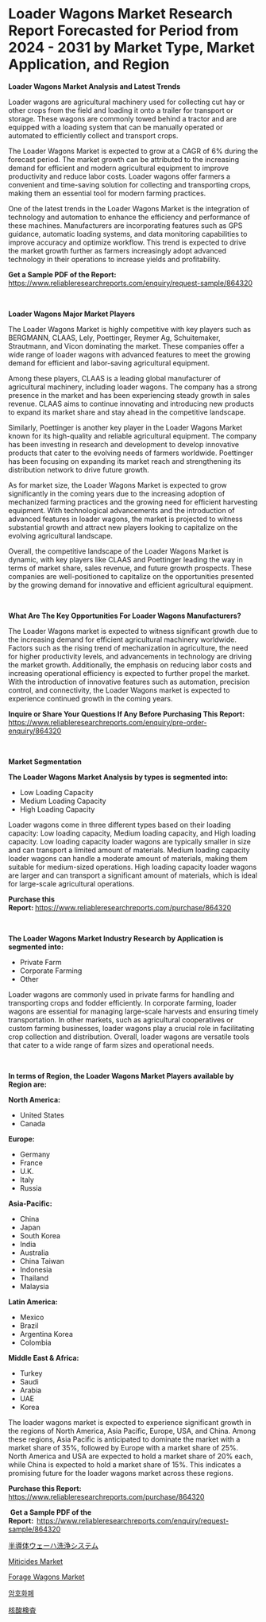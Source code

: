 <p><h1>Loader Wagons Market Research Report Forecasted for Period from 2024 -  2031 by Market Type, Market Application, and Region</h1></p><p><strong>Loader Wagons Market Analysis and Latest Trends</strong></p>
<p><p>Loader wagons are agricultural machinery used for collecting cut hay or other crops from the field and loading it onto a trailer for transport or storage. These wagons are commonly towed behind a tractor and are equipped with a loading system that can be manually operated or automated to efficiently collect and transport crops.</p><p>The Loader Wagons Market is expected to grow at a CAGR of 6% during the forecast period. The market growth can be attributed to the increasing demand for efficient and modern agricultural equipment to improve productivity and reduce labor costs. Loader wagons offer farmers a convenient and time-saving solution for collecting and transporting crops, making them an essential tool for modern farming practices.</p><p>One of the latest trends in the Loader Wagons Market is the integration of technology and automation to enhance the efficiency and performance of these machines. Manufacturers are incorporating features such as GPS guidance, automatic loading systems, and data monitoring capabilities to improve accuracy and optimize workflow. This trend is expected to drive the market growth further as farmers increasingly adopt advanced technology in their operations to increase yields and profitability.</p></p>
<p><strong>Get a Sample PDF of the Report:&nbsp;</strong> <a href="https://www.reliableresearchreports.com/enquiry/request-sample/864320">https://www.reliableresearchreports.com/enquiry/request-sample/864320</a></p>
<p>&nbsp;</p>
<p><strong>Loader Wagons Major Market Players</strong></p>
<p><p>The Loader Wagons Market is highly competitive with key players such as BERGMANN, CLAAS, Lely, Poettinger, Reymer Ag, Schuitemaker, Strautmann, and Vicon dominating the market. These companies offer a wide range of loader wagons with advanced features to meet the growing demand for efficient and labor-saving agricultural equipment.</p><p>Among these players, CLAAS is a leading global manufacturer of agricultural machinery, including loader wagons. The company has a strong presence in the market and has been experiencing steady growth in sales revenue. CLAAS aims to continue innovating and introducing new products to expand its market share and stay ahead in the competitive landscape.</p><p>Similarly, Poettinger is another key player in the Loader Wagons Market known for its high-quality and reliable agricultural equipment. The company has been investing in research and development to develop innovative products that cater to the evolving needs of farmers worldwide. Poettinger has been focusing on expanding its market reach and strengthening its distribution network to drive future growth.</p><p>As for market size, the Loader Wagons Market is expected to grow significantly in the coming years due to the increasing adoption of mechanized farming practices and the growing need for efficient harvesting equipment. With technological advancements and the introduction of advanced features in loader wagons, the market is projected to witness substantial growth and attract new players looking to capitalize on the evolving agricultural landscape.</p><p>Overall, the competitive landscape of the Loader Wagons Market is dynamic, with key players like CLAAS and Poettinger leading the way in terms of market share, sales revenue, and future growth prospects. These companies are well-positioned to capitalize on the opportunities presented by the growing demand for innovative and efficient agricultural equipment.</p></p>
<p>&nbsp;</p>
<p><strong>What Are The Key Opportunities For Loader Wagons Manufacturers?</strong></p>
<p><p>The Loader Wagons market is expected to witness significant growth due to the increasing demand for efficient agricultural machinery worldwide. Factors such as the rising trend of mechanization in agriculture, the need for higher productivity levels, and advancements in technology are driving the market growth. Additionally, the emphasis on reducing labor costs and increasing operational efficiency is expected to further propel the market. With the introduction of innovative features such as automation, precision control, and connectivity, the Loader Wagons market is expected to experience continued growth in the coming years.</p></p>
<p><strong>Inquire or Share Your Questions If Any Before Purchasing This Report:</strong> <a href="https://www.reliableresearchreports.com/enquiry/pre-order-enquiry/864320">https://www.reliableresearchreports.com/enquiry/pre-order-enquiry/864320</a></p>
<p>&nbsp;</p>
<p><strong>Market Segmentation</strong></p>
<p><strong>The Loader Wagons Market Analysis by types is segmented into:</strong></p>
<p><ul><li>Low Loading Capacity</li><li>Medium Loading Capacity</li><li>High Loading Capacity</li></ul></p>
<p><p>Loader wagons come in three different types based on their loading capacity: Low loading capacity, Medium loading capacity, and High loading capacity. Low loading capacity loader wagons are typically smaller in size and can transport a limited amount of materials. Medium loading capacity loader wagons can handle a moderate amount of materials, making them suitable for medium-sized operations. High loading capacity loader wagons are larger and can transport a significant amount of materials, which is ideal for large-scale agricultural operations.</p></p>
<p><strong>Purchase this Report:&nbsp;</strong><a href="https://www.reliableresearchreports.com/purchase/864320">https://www.reliableresearchreports.com/purchase/864320</a></p>
<p>&nbsp;</p>
<p><strong>The Loader Wagons Market Industry Research by Application is segmented into:</strong></p>
<p><ul><li>Private Farm</li><li>Corporate Farming</li><li>Other</li></ul></p>
<p><p>Loader wagons are commonly used in private farms for handling and transporting crops and fodder efficiently. In corporate farming, loader wagons are essential for managing large-scale harvests and ensuring timely transportation. In other markets, such as agricultural cooperatives or custom farming businesses, loader wagons play a crucial role in facilitating crop collection and distribution. Overall, loader wagons are versatile tools that cater to a wide range of farm sizes and operational needs.</p></p>
<p>&nbsp;</p>
<p><strong>In terms of Region, the Loader Wagons Market Players available by Region are:</strong></p>
<p>
    <p> <strong> North America: </strong>
        <ul>
            <li>United States</li>
            <li>Canada</li>
        </ul>
        </p> 
    <p> <strong> Europe: </strong>
        <ul>
            <li>Germany</li>
            <li>France</li>
            <li>U.K.</li>
            <li>Italy</li>
            <li>Russia</li>
        </ul>
        </p> 
    <p> <strong> Asia-Pacific: </strong>
        <ul>
            <li>China</li>
            <li>Japan</li>
            <li>South Korea</li>
            <li>India</li>
            <li>Australia</li>
            <li>China Taiwan</li>
            <li>Indonesia</li>
            <li>Thailand</li>
            <li>Malaysia</li>
        </ul>
        </p> 
    <p> <strong> Latin America: </strong>
        <ul>
            <li>Mexico</li>
            <li>Brazil</li>
            <li>Argentina Korea</li>
            <li>Colombia</li>
        </ul>
        </p> 
    <p> <strong> Middle East & Africa: </strong>
        <ul>
            <li>Turkey</li>
            <li>Saudi</li>
            <li>Arabia</li>
            <li>UAE</li>
            <li>Korea</li>
        </ul>
    </p>
    </p>
<p><p>The loader wagons market is expected to experience significant growth in the regions of North America, Asia Pacific, Europe, USA, and China. Among these regions, Asia Pacific is anticipated to dominate the market with a market share of 35%, followed by Europe with a market share of 25%. North America and USA are expected to hold a market share of 20% each, while China is expected to hold a market share of 15%. This indicates a promising future for the loader wagons market across these regions.</p></p>
<p><strong>Purchase this Report: </strong><a href="https://www.reliableresearchreports.com/purchase/864320">https://www.reliableresearchreports.com/purchase/864320</a></p>
<p>&nbsp;<strong>Get a Sample PDF of the Report:&nbsp;&nbsp;</strong><a href="https://www.reliableresearchreports.com/enquiry/request-sample/864320">https://www.reliableresearchreports.com/enquiry/request-sample/864320</a></p>
<p><strong></strong></p>
<p><p><a href="https://medium.com/@ronspencer61/%E5%8D%8A%E5%B0%8E%E4%BD%93%E3%82%A6%E3%82%A8%E3%83%8F%E3%83%BC%E3%82%AF%E3%83%AA%E3%83%BC%E3%83%8B%E3%83%B3%E3%82%B0%E3%82%B7%E3%82%B9%E3%83%86%E3%83%A0%E5%B8%82%E5%A0%B4%E8%AA%BF%E6%9F%BB%E3%83%AC%E3%83%9D%E3%83%BC%E3%83%88-%E3%81%9D%E3%81%AE%E6%AD%B4%E5%8F%B2%E3%81%A8%E4%BA%88%E6%B8%AC2024%E5%B9%B4%E3%81%8B%E3%82%892031%E5%B9%B4-42a703acf60c">半導体ウェーハ洗浄システム</a></p><p><a href="https://github.com/wwwkeltoum/Market-Research-Report-List-2/blob/main/miticides-market.md">Miticides Market</a></p><p><a href="https://github.com/gamblestampleyjenny50m5sl6/Market-Research-Report-List-1/blob/main/forage-wagons-market.md">Forage Wagons Market</a></p><p><a href="https://medium.com/@c-davies1/%EA%B0%80%EC%83%81%ED%99%94%ED%8F%90-%EC%8B%9C%EC%9E%A5-%EA%B7%9C%EB%AA%A8-%EC%97%B0%ED%8F%89%EA%B7%A0-%EC%84%B1%EC%9E%A5%EB%A5%A0-2024-2030%EB%85%84-%ED%8A%B8%EB%A0%8C%EB%93%9C-c6eef145552f">암호화폐</a></p><p><a href="https://medium.com/@klon646/%E6%A0%B8%E9%85%B8%E6%A4%9C%E6%9F%BB%E5%B8%82%E5%A0%B4%E3%81%AE%E3%82%B5%E3%82%A4%E3%82%BA%E3%81%A8%E5%B8%82%E5%A0%B4%E5%8B%95%E5%90%91-%E5%AE%8C%E5%85%A8%E3%81%AA%E6%A5%AD%E7%95%8C%E6%A6%82%E8%A6%81-2024%E5%B9%B4%E3%81%8B%E3%82%892031%E5%B9%B4%E3%81%BE%E3%81%A7-9da2d674beae">核酸検査</a></p></p>